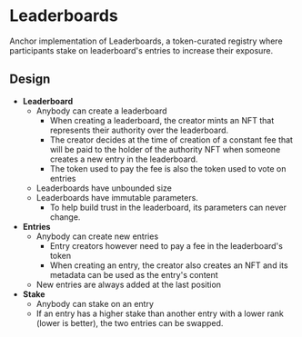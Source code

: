 # Leaderboards

Anchor implementation of Leaderboards, a token-curated registry where participants stake on leaderboard's entries to increase their exposure.

## Design

- **Leaderboard**
  - Anybody can create a leaderboard
    - When creating a leaderboard, the creator mints an NFT that represents their authority over the leaderboard.
    - The creator decides at the time of creation of a constant fee that will be paid to the holder of the authority NFT when someone creates a new entry in the leaderboard.
    - The token used to pay the fee is also the token used to vote on entries
  - Leaderboards have unbounded size
  - Leaderboards have immutable parameters.
    - To help build trust in the leaderboard, its parameters can never change.
- **Entries**
  - Anybody can create new entries
    - Entry creators however need to pay a fee in the leaderboard's token
    - When creating an entry, the creator also creates an NFT and its metadata can be used as the entry's content
  - New entries are always added at the last position
- **Stake**
  - Anybody can stake on an entry
  - If an entry has a higher stake than another entry with a lower rank (lower is better), the two entries can be swapped.
